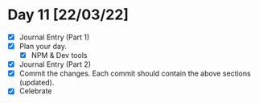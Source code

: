 # Day 11 [22/03/22]

- [x] Journal Entry (Part 1)
- [x] Plan your day.
  - [x] NPM & Dev tools
- [x] Journal Entry (Part 2)
- [x] Commit the changes. Each commit should contain the above sections (updated).
- [x] Celebrate
<!-- [x] to tick -->
